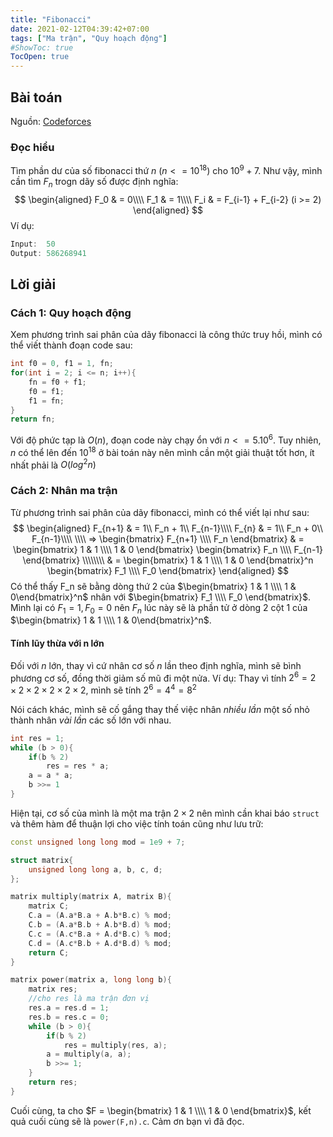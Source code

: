 ```yaml
---
title: "Fibonacci"
date: 2021-02-12T04:39:42+07:00
tags: ["Ma trận", "Quy hoạch động"]
#ShowToc: true
TocOpen: true
---
```

## Bài toán
Nguồn: [Codeforces](https://codeforces.com/gym/102644/problem/C)

### Đọc hiểu
Tìm phần dư của số fibonacci thứ $n$ ($n <= 10^{18}$) cho $10^9 + 7$. Như vậy, mình cần tìm $F_n$ trogn dãy số được định nghĩa:
$$  
    \begin{aligned}
        F_0 & = 0\\\\
        F_1 & = 1\\\\
        F_i & = F_{i-1} + F_{i-2} (i >= 2)
    \end{aligned}
$$
Ví dụ:
```cpp
Input:  50
Output: 586268941
```
## Lời giải
### Cách 1: Quy hoạch động
Xem phương trình sai phân của dãy fibonacci là công thức truy hồi, mình có thể viết thành đoạn code sau:
```cpp
int f0 = 0, f1 = 1, fn;
for(int i = 2; i <= n; i++){
    fn = f0 + f1;
    f0 = f1;
    f1 = fn;
}
return fn;
```
Với độ phức tạp là $O(n)$, đoạn code này chạy ổn với $n <= 5. 10^6$. Tuy nhiên, $n$ có thể lên đến $10^{18}$ ở bài toán này nên mình cần một giải thuật tốt hơn, ít nhất phải là $O(log^2 n)$
### Cách 2: Nhân ma trận
Từ phương trình sai phân của dãy fibonacci, mình có thể viết lại như sau:
$$
\begin{aligned}
    F_{n+1} & = 1\\ F_n + 1\\ F_{n-1}\\\\
    F_{n}   & = 1\\ F_n + 0\\ F_{n-1}\\\\
    \\\\
    => \begin{bmatrix} F_{n+1} \\\\ F_n \end{bmatrix} & = 
    \begin{bmatrix} 1 & 1 \\\\ 1 & 0 \end{bmatrix} \begin{bmatrix} F_n \\\\ F_{n-1} \end{bmatrix}
    \\\\\\\\ & =
    \begin{bmatrix} 1 & 1 \\\\ 1 & 0 \end{bmatrix}^n \begin{bmatrix} F_1 \\\\ F_0 \end{bmatrix}
\end{aligned}
$$
Có thể thấy F_n sẽ bằng dòng thứ 2 của $\begin{bmatrix} 1 & 1 \\\\ 1 & 0\end{bmatrix}^n$ nhân với 
$\begin{bmatrix} F_1 \\\\ F_0 \end{bmatrix}$. Mình lại có $F_1 = 1, F_0 = 0$ nên $F_n$ lúc này sẽ là phần tử ở dòng 2 cột 1 của $\begin{bmatrix} 1 & 1 \\\\ 1 & 0\end{bmatrix}^n$.
#### Tính lũy thừa với n lớn
Đối với $n$ lớn, thay vì cứ nhân cơ số $n$ lần theo định nghĩa, mình sẽ bình phương cơ số, đồng thời giảm số mũ đi một nửa. Ví dụ: Thay vì tính $2^6 = 2\times2\times2\times2\times2\times2,$ mình sẽ tính $2^6 = 4^4 = 8^2$

Nói cách khác, mình sẽ cố gắng thay thế việc nhân *nhiều lần* một số nhỏ thành nhân *vài lần* các số lớn với nhau.
```cpp
int res = 1;
while (b > 0){
    if(b % 2)
        res = res * a;
    a = a * a;
    b >>= 1
}
```
Hiện tại, cơ số của mình là một ma trận $2\times2$ nên mình cần khai báo `struct` và thêm hàm để thuận lợi cho việc tính toán cũng như lưu trữ:
```cpp
const unsigned long long mod = 1e9 + 7;

struct matrix{
    unsigned long long a, b, c, d;
};

matrix multiply(matrix A, matrix B){
    matrix C;
    C.a = (A.a*B.a + A.b*B.c) % mod;
    C.b = (A.a*B.b + A.b*B.d) % mod;
    C.c = (A.c*B.a + A.d*B.c) % mod;
    C.d = (A.c*B.b + A.d*B.d) % mod;
    return C;
}

matrix power(matrix a, long long b){
    matrix res;
    //cho res là ma trận đơn vị
    res.a = res.d = 1;
    res.b = res.c = 0;
    while (b > 0){
        if(b % 2)
            res = multiply(res, a);
        a = multiply(a, a);
        b >>= 1;
    }
    return res;
}
```
Cuối cùng, ta cho $F = \begin{bmatrix} 1 & 1 \\\\ 1 & 0 \end{bmatrix}$, kết quả cuối cùng sẽ là `power(F,n).c`. Cảm ơn bạn vì đã đọc.